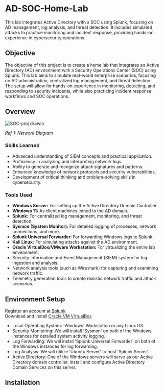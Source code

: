 # AD-SOC-Home-Lab

This lab integrates Active Directory with a SOC using Splunk, focusing on AD management, log analysis, and threat detection. It includes simulated attacks to practice monitoring and incident response, providing hands-on experience in cybersecurity operations.

## Objective

The objective of this project is to create a home lab that integrates an Active Directory (AD) environment with a Security Operations Center (SOC) using Splunk. This lab aims to simulate real-world enterprise scenarios, focusing on AD administration, centralized log management, and threat detection. The setup will allow for hands-on experience in monitoring, detecting, and responding to security incidents, while also practicing incident response workflows and SOC operations.

## Overview

![SOC-proj drawio](https://github.com/user-attachments/assets/e8cf505b-e4f0-43af-ac2a-ac2ba1fba636)

*Ref 1: Network Diagram*

### Skills Learned

- Advanced understanding of SIEM concepts and practical application.
- Proficiency in analyzing and interpreting network logs.
- Ability to generate and recognize attack signatures and patterns.
- Enhanced knowledge of network protocols and security vulnerabilities.
- Development of critical thinking and problem-solving skills in cybersecurity.

### Tools Used

- **Windows Server:** For setting up the Active Directory Domain Controller.
- **Windows 11:** As client machines joined to the AD domain.
- **Splunk:** For centralized log management, monitoring, and threat detection.
- **Sysmon (System Monitor):** For detailed logging of processes, network connections, and more.
- **Splunk Universal Forwarder:** For forwarding Windows logs to Splunk.
- **Kali Linux:** For simulating attacks against the AD environment.
- **Oracle VirtualBox/VMware Workstation:** For virtualizing the entire lab environment.
- Security Information and Event Management (SIEM) system for log ingestion and analysis.
- Network analysis tools (such as Wireshark) for capturing and examining network traffic.
- Telemetry generation tools to create realistic network traffic and attack scenarios.

## Environment Setup
Register an account at <a href="https://idp.login.splunk.com/signin/register">Splunk</a> <br>
Download and install <a href="https://www.oracle.com/virtualization/technologies/vm/downloads/virtualbox-downloads.html">Oracle VM VirtualBox</a> 

- Local Operating System: 'Windows' Workstation or any Linux OS.
- Security Monitoring: We will install 'Sysmon' on both of the Windows instances for detailed system activity logging.
- Log Forwarding: We will install 'Splunk Universal Forwarder' on both of the Windows instances for log forwarding.
- Log Analysis: We will utilize 'Ubuntu Server' to host 'Splunk Server'.
- Active Directory: One of the Windows servers will serve as our Active Directory domain controller. Install and configure Active Directory Domain Services on this server.

 ## Installation

